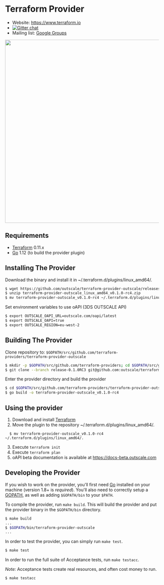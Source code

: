 Terraform Provider
==================

- Website: https://www.terraform.io
- [![Gitter chat](https://badges.gitter.im/hashicorp-terraform/Lobby.png)](https://gitter.im/hashicorp-terraform/Lobby)
- Mailing list: [Google Groups](http://groups.google.com/group/terraform-tool)

<img src="https://camo.githubusercontent.com/2f78124a1f0f4905d95b9e85b1fa00afddcf3e29/68747470733a2f2f63646e2e7261776769742e636f6d2f6861736869636f72702f7465727261666f726d2d776562736974652f6d61737465722f636f6e74656e742f736f757263652f6173736574732f696d616765732f6c6f676f2d6861736869636f72702e737667
" width="600px">

Requirements
------------

-	[Terraform](https://www.terraform.io/downloads.html) 0.11.x
-	[Go](https://golang.org/doc/install) 1.12 (to build the provider plugin)

Installing The Provider
-----------------------

Download the binary and install it in ~/.terraform.d/plugins/linux_amd64/.

```sh
$ wget https://github.com/outscale/terraform-provider-outscale/releases/download/release-0.1.0RC4/terraform-provider-outscale_linux_amd64_v0.1.0-rc4.zip
$ unzip terraform-provider-outscale_linux_amd64_v0.1.0-rc4.zip
$ mv terraform-provider-outscale_v0.1.0-rc4 ~/.terraform.d/plugins/linux_amd64/.
```
Set environment variables to use oAPI (3DS OUTSCALE API)

```sh
$ export OUTSCALE_OAPI_URL=outscale.com/oapi/latest
$ export OUTSCALE_OAPI=true
$ export OUTSCALE_REGION=eu-west-2
```


Building The Provider
---------------------

Clone repository to: `$GOPATH/src/github.com/terraform-providers/terraform-provider-outscale`

```sh
$ mkdir -p $GOPATH/src/github.com/terraform-providers; cd $GOPATH/src/github.com/terraform-providers
$ git clone --branch release-0.1.0RC3 git@github.com:outscale/terraform-provider-outscale
```

Enter the provider directory and build the provider

```sh
$ cd $GOPATH/src/github.com/terraform-providers/terraform-provider-outscale
$ go build -o terraform-provider-outscale_v0.1.0-rc4
```

Using the provider
----------------------
1. Download and install [Terraform](https://www.terraform.io/downloads.html)
2. Move the plugin to the repository ~/.terraform.d/plugins/linux_amd64/.

```shell
  $ mv terraform-provider-outscale_v0.1.0-rc4 ~/.terraform.d/plugins/linux_amd64/.
```

3. Execute `terraform init`
4. Execute `terraform plan`
5. oAPI beta documentation is available at https://docs-beta.outscale.com

Developing the Provider
---------------------------

If you wish to work on the provider, you'll first need [Go](http://www.golang.org) installed on your machine (version 1.8+ is *required*). You'll also need to correctly setup a [GOPATH](http://golang.org/doc/code.html#GOPATH), as well as adding `$GOPATH/bin` to your `$PATH`.

To compile the provider, run `make build`. This will build the provider and put the provider binary in the `$GOPATH/bin` directory.

```sh
$ make build
...
$ $GOPATH/bin/terraform-provider-outscale
...
```

In order to test the provider, you can simply run `make test`.

```sh
$ make test
```

In order to run the full suite of Acceptance tests, run `make testacc`.

*Note:* Acceptance tests create real resources, and often cost money to run.

```sh
$ make testacc
```
